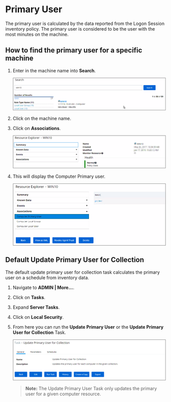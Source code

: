 [title]: # (Primary User)
[tags]: # (primary)
[priority]: # (7010)
# Primary User

The primary user is calculated by the data reported from the Logon Session inventory policy.  The primary user is considered to be the user with the most minutes on the machine.

## How to find the primary user for a specific machine

1. Enter in the machine name into __Search__.

   ![Search](images/primary/pri-1.png)
1. Click on the machine name.
1. Click on __Associations__.

   ![Associations](images/primary/pri-2.png)
1. This will display the Computer Primary user.

   ![Primary user](images/primary/pri-3.png)

## Default Update Primary User for Collection

The default update primary user for collection task calculates the primary user on a schedule from inventory data.

1. Navigate to __ADMIN | More...__.
1. Click on __Tasks__.
1. Expand __Server Tasks__.
1. Click on __Local Security__.
1. From here you can run the __Update Primary User__ or the __Update Primary User for Collection__ Task.

   ![Update Primary User](images/primary/pri-4.png)

   >**Note:** The Update Primary User Task only updates the primary user for a given computer resource.
